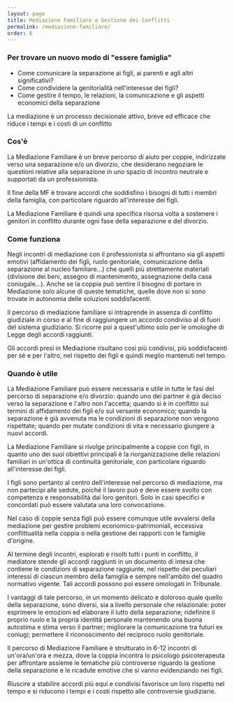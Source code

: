 ```yaml
---
layout: page
title: Mediazione Familiare e Gestione dei Conflitti
permalink: /mediazione-familiare/
order: 6
---
```


### Per trovare un nuovo modo di "essere famiglia"

* Come comunicare la separazione ai figli, ai parenti e agli altri significativi?
* Come condividere la genitorialità nell'interesse dei figli?
* Come gestire il tempo, le relazioni, la comunicazione e gli aspetti economici della separazione

La mediazione è un processo decisionale attivo, breve ed efficace che riduce i tempi e i costi di un conflitto
  
### Cos'è

La Mediazione Familiare è un breve percorso di aiuto per coppie, indirizzate verso una separazione e/o un divorzio, che desiderano negoziare le questioni relative alla separazione in uno spazio di incontro neutrale e supportati da un professionista.

Il fine della MF è trovare accordi che soddisfino i bisogni di tutti i membri della famiglia, con particolare riguardo all'interesse dei figli.

La Mediazione Familiare è quindi una specifica risorsa volta a sostenere i genitori in conflitto durante ogni fase della separazione e del divorzio.

### Come funziona

Negli incontri di mediazione con il professionista si affrontano sia gli aspetti emotivi (affidamento dei figli, ruolo genitoriale, comunicazione della separazione al nucleo familiare...) che quelli più strettamente materiali (divisione dei beni, assegno di mantenimento, assegnazione della casa coniugale...). Anche se la coppia può sentire il bisogno di portare in Mediazione solo alcune di queste tematiche, quelle dove non si sono trovate in autonomia delle soluzioni soddisfacenti.

Il percorso di mediazione familiare si intraprende in assenza di conflitto giudiziale in corso e al fine di raggiungere un accordo condiviso al di fuori del sistema giudiziario. Si ricorre poi a quest'ultimo solo per le omologhe di Legge degli accordi raggiunti.

Gli accordi presi in Mediazione risultano così più condivisi, più soddisfacenti per sé e per l'altro, nel rispetto dei figli e quindi meglio mantenuti nel tempo.

### Quando è utile

La Mediazione Familiare può essere necessaria e utile in tutte le fasi del percorso di separazione e/o divorzio: quando uno dei partner è già deciso verso la separazione e l'altro non l'accetta; quando si è in conflitto sui termini di affidamento dei figli e/o sul versante economico; quando la separazione è già avvenuta ma le condizioni di separazione non vengono rispettate; quando per mutate condizioni di vita e necessario giungere a nuovi accordi.

La Mediazione Familiare si rivolge principalmente a coppie con figli, in quanto uno dei suoi obiettivi principali è la riorganizzazione delle relazioni familiari in un'ottica di continuità genitoriale, con particolare riguardo all'interesse dei figli.

I figli sono pertanto al centro dell'interesse nel percorso di mediazione, ma non partecipi alle sedute, poiché il lavoro può e deve essere svolto con competenza e responsabilità dai loro genitori. Solo in casi specifici e concordati può essere valutata una loro convocazione.

Nel caso di coppie senza figli può essere comunque utile avvalersi della mediazione per gestire problemi economico-patrimoniali, eccessiva conflittualità nella coppia o nella gestione dei rapporti con le famiglie d'origine.

Al termine degli incontri, esplorati e risolti tutti i punti in conflitto, il mediatore stende gli accordi raggiunti in un documento di intesa che contiene le condizioni di separazione raggiunte, nel rispetto dei peculiari interessi di ciascun membro della famiglia e sempre nell'ambito del quadro normativo vigente. Tali accordi possono poi essere omologati in Tribunale.

I vantaggi di tale percorso, in un momento delicato e doloroso quale quello della separazione, sono diversi, sia a livello personale che relazionale: poter esprimere le emozioni ed elaborare il lutto della separazione; ridefinire il proprio ruolo e la propria identità personale mantenendo una buona autostima e stima verso il partner; migliorare la comunicazione tra futuri ex coniugi; permettere il riconoscimento del reciproco ruolo genitoriale.

Il percorso di Mediazione Familiare è strutturato in 6-12 incontri di un'ora/un'ora e mezza, dove la coppia incontra lo psicologo psicoterapeuta per affrontare assieme le tematiche più controverse riguardo la gestione della separazione e le ricadute emotive che si vanno evidenziando nei figli.

Riuscire a stabilire accordi più equi e condivisi favorisce un loro rispetto nel tempo e si riducono i tempi e i costi rispetto alle controversie giudiziarie.
